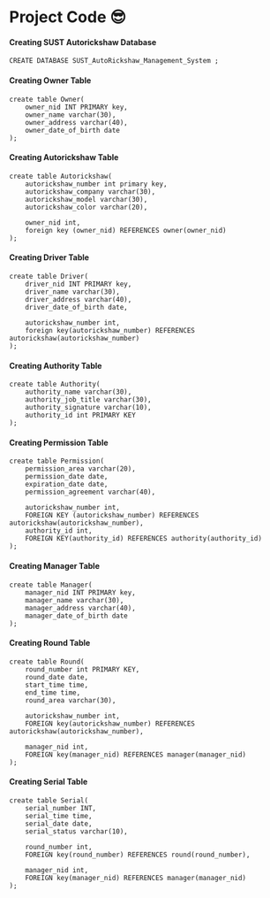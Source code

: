 # Project Code 😎

#### Creating SUST Autorickshaw Database
```code
CREATE DATABASE SUST_AutoRickshaw_Management_System ;

```

#### Creating Owner Table
```code
create table Owner(
    owner_nid INT PRIMARY key,
    owner_name varchar(30),
    owner_address varchar(40),
    owner_date_of_birth date
);
```

#### Creating Autorickshaw Table
```code
create table Autorickshaw(
    autorickshaw_number int primary key,
    autorickshaw_company varchar(30),
    autorickshaw_model varchar(30),
    autorickshaw_color varchar(20),
    
    owner_nid int,
    foreign key (owner_nid) REFERENCES owner(owner_nid)
);
```

#### Creating Driver Table
```code
create table Driver(
    driver_nid INT PRIMARY key,
    driver_name varchar(30),
    driver_address varchar(40),
    driver_date_of_birth date,
    
    autorickshaw_number int,
    foreign key(autorickshaw_number) REFERENCES autorickshaw(autorickshaw_number)
);
```

#### Creating Authority Table
```code
create table Authority(
    authority_name varchar(30),
    authority_job_title varchar(30),
    authority_signature varchar(10),
    authority_id int PRIMARY KEY
);
```
#### Creating Permission Table
```code
create table Permission(
    permission_area varchar(20),
    permission_date date,
    expiration_date date,
    permission_agreement varchar(40),
    
    autorickshaw_number int,
    FOREIGN KEY (autorickshaw_number) REFERENCES autorickshaw(autorickshaw_number),
    authority_id int,
    FOREIGN KEY(authority_id) REFERENCES authority(authority_id)
);
```
#### Creating Manager Table
```code
create table Manager(
    manager_nid INT PRIMARY key,
    manager_name varchar(30),
    manager_address varchar(40),
    manager_date_of_birth date
);
```

#### Creating Round Table
```code
create table Round(
    round_number int PRIMARY KEY,
    round_date date,
    start_time time,
    end_time time,
    round_area varchar(30),
    
    autorickshaw_number int,
    FOREIGN key(autorickshaw_number) REFERENCES autorickshaw(autorickshaw_number),
    
    manager_nid int,
    FOREIGN key(manager_nid) REFERENCES manager(manager_nid)
);
```
#### Creating Serial Table
```code
create table Serial(
    serial_number INT,
    serial_time time, 
    serial_date date,
    serial_status varchar(10),
    
    round_number int,
    FOREIGN key(round_number) REFERENCES round(round_number),
    
    manager_nid int,
    FOREIGN key(manager_nid) REFERENCES manager(manager_nid)
);
```







